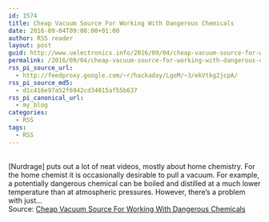 ```yaml
---
id: 1574
title: Cheap Vacuum Source For Working With Dangerous Chemicals
date: 2016-09-04T09:00:00+01:00
author: RSS reader
layout: post
guid: http://www.uelectronics.info/2016/09/04/cheap-vacuum-source-for-working-with-dangerous-chemicals/
permalink: /2016/09/04/cheap-vacuum-source-for-working-with-dangerous-chemicals/
rss_pi_source_url:
  - http://feedproxy.google.com/~r/hackaday/LgoM/~3/ekVtkg2jcpA/
rss_pi_source_md5:
  - d1c416e97a52f6942cd34015af55b637
rss_pi_canonical_url:
  - my_blog
categories:
  - RSS
tags:
  - RSS
---
```

&#013;  
[Nurdrage] puts out a lot of neat videos, mostly about home chemistry. For the home chemist it is occasionally desirable to pull a vacuum. For example, a potentially dangerous chemical can be boiled and distilled at a much lower temperature than at atmospheric pressures. However, there’s a problem with just…&#013;  
Source: <a href="http://feedproxy.google.com/~r/hackaday/LgoM/~3/ekVtkg2jcpA/" target="_blank">Cheap Vacuum Source For Working With Dangerous Chemicals</a>